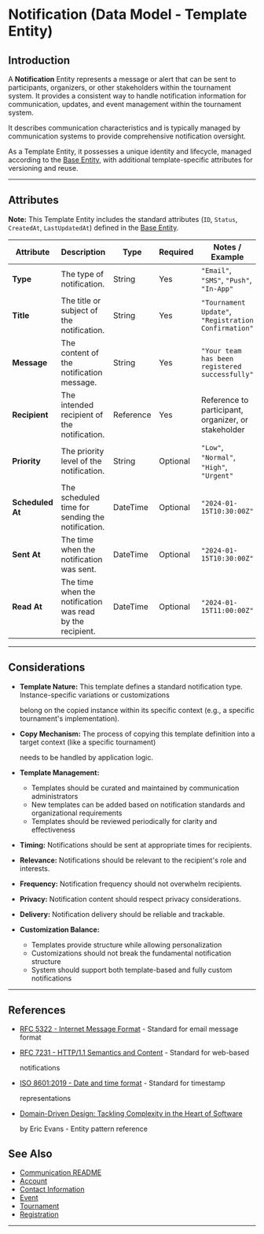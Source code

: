 # **Notification** (Data Model - Template Entity)

## **Introduction**

A **Notification** Entity represents a message or alert that can be sent to participants, organizers, or other
stakeholders within the tournament system. It provides a consistent way to handle notification information for
communication, updates, and event management within the tournament system.

It describes communication characteristics and is typically managed by communication systems to provide comprehensive
notification oversight.

As a Template Entity, it possesses a unique identity and lifecycle, managed according to the [Base Entity](../foundation/base_entity.md), with additional template-specific attributes for versioning and reuse.

---

## **Attributes**

**Note:** This Template Entity includes the standard attributes (`ID`, `Status`, `CreatedAt`, `LastUpdatedAt`) defined in the [Base Entity](../foundation/base_entity.md).

| Attribute        | Description                                               | Type      | Required | Notes / Example                                      |
| ---------------- | --------------------------------------------------------- | --------- | -------- | ---------------------------------------------------- |
| **Type**         | The type of notification.                                 | String    | Yes      | `"Email"`, `"SMS"`, `"Push"`, `"In-App"`             |
| **Title**        | The title or subject of the notification.                 | String    | Yes      | `"Tournament Update"`, `"Registration Confirmation"` |
| **Message**      | The content of the notification message.                  | String    | Yes      | `"Your team has been registered successfully"`       |
| **Recipient**    | The intended recipient of the notification.               | Reference | Yes      | Reference to participant, organizer, or stakeholder  |
| **Priority**     | The priority level of the notification.                   | String    | Optional | `"Low"`, `"Normal"`, `"High"`, `"Urgent"`            |
| **Scheduled At** | The scheduled time for sending the notification.          | DateTime  | Optional | `"2024-01-15T10:30:00Z"`                             |
| **Sent At**      | The time when the notification was sent.                  | DateTime  | Optional | `"2024-01-15T10:30:00Z"`                             |
| **Read At**      | The time when the notification was read by the recipient. | DateTime  | Optional | `"2024-01-15T11:00:00Z"`                             |

---

## **Considerations**

- **Template Nature:** This template defines a standard notification type. Instance-specific variations or customizations

  belong on the copied instance within its specific context (e.g., a specific tournament's implementation).

- **Copy Mechanism:** The process of copying this template definition into a target context (like a specific tournament)

  needs to be handled by application logic.

- **Template Management:**
  - Templates should be curated and maintained by communication administrators
  - New templates can be added based on notification standards and organizational requirements
  - Templates should be reviewed periodically for clarity and effectiveness
- **Timing:** Notifications should be sent at appropriate times for recipients.
- **Relevance:** Notifications should be relevant to the recipient's role and interests.
- **Frequency:** Notification frequency should not overwhelm recipients.
- **Privacy:** Notification content should respect privacy considerations.
- **Delivery:** Notification delivery should be reliable and trackable.
- **Customization Balance:**
  - Templates provide structure while allowing personalization
  - Customizations should not break the fundamental notification structure
  - System should support both template-based and fully custom notifications

---

## References

- [RFC 5322 - Internet Message Format](https://tools.ietf.org/html/rfc5322) - Standard for email message format
- [RFC 7231 - HTTP/1.1 Semantics and Content](https://tools.ietf.org/html/rfc7231) - Standard for web-based

  notifications

- [ISO 8601:2019 - Date and time format](https://www.iso.org/standard/70907.html) - Standard for timestamp

  representations

- [Domain-Driven Design: Tackling Complexity in the Heart of Software](https://www.amazon.com/Domain-Driven-Design-Tackling-Complexity-Software/dp/0321125215)

  by Eric Evans - Entity pattern reference

## See Also

- [Communication README](../communication/README.md)
- [Account](../identity/account/account.md)
- [Contact Information](../identity/contact_information.md)
- [Event](../schedule/event.md)
- [Tournament](../tournament/tournament.md)
- [Registration](../registration/registration.md)

---
